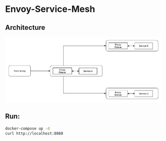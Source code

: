 # Envoy-Service-Mesh

## Architecture
![architecture](architecture.png)

## Run:  
```bash
docker-compose up -d
curl http://localhost:8080
```
